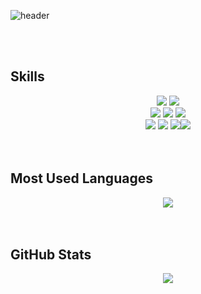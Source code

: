 ![header](https://capsule-render.vercel.app/api?type=waving&color=FAB0B2&height=250&section=header&text=Frontend%20Developer&fontSize=60&fontColor=ffffff)

</br>

</br>

## Skills 

<div align="center">
    <img src="https://img.shields.io/badge/javascript-F7DF1E?style=for-the-badge&logo=javascript&logoColor=black"> 
    <img src="https://img.shields.io/badge/typescript-3178C6?style=for-the-badge&logo=typescript&logoColor=white"> 
    <br>
    <img src="https://img.shields.io/badge/react-61DAFB?style=for-the-badge&logo=react&logoColor=black">
     <img src="https://img.shields.io/badge/react native-61DAFB?style=for-the-badge&logo=react&logoColor=black">  <img src="https://img.shields.io/badge/vue.js-4FC08D?style=for-the-badge&logo=vue.js&logoColor=white"> 
<br>
    <img src="https://img.shields.io/badge/html5-E34F26?style=for-the-badge&logo=html5&logoColor=white"> <img src="https://img.shields.io/badge/css-1572B6?style=for-the-badge&logo=css3&logoColor=white">   <img src="https://img.shields.io/badge/django-092E20?style=for-the-badge&logo=django&logoColor=white"><img src="https://img.shields.io/badge/python-3776AB?style=for-the-badge&logo=python&logoColor=white">
</div>

</br>

</br>

## Most Used Languages

<div align="center">
   <img src="https://github-readme-stats.vercel.app/api/top-langs/?username=1seul357&hide=java&layout=compact">
</div>

</br>

</br>

## GitHub Stats

<div align="center">
    <img src="https://github-readme-stats.vercel.app/api?username=1seul357&show_icons=true&theme=radical">
</div>
